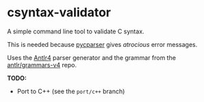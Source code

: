 csyntax-validator
=================
A simple command line tool to validate C syntax.

This is needed because [pycparser](https://github.com/eliben/pycparser) gives *atrocious* error messages.

Uses the [Antlr4](https://www.antlr.org) parser generator and the grammar from the [antlr/grammars-v4](https://github.com/antlr/grammars-v4) repo.

**TODO:**
- Port to C++ (see the `port/c++` branch)
